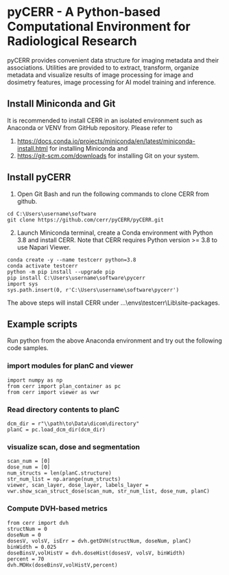 # pyCERR - A Python-based Computational Environment for Radiological Research

pyCERR provides convenient data structure for imaging metadata and their associations. Utilities are provided to to extract, transform, organize metadata and visualize results of image processing for image and dosimetry features, image processing for AI model training and inference.

## Install Miniconda and Git
It is recommended to install CERR in an isolated environment such as Anaconda or VENV from GitHub repository. Please refer to 
1. https://docs.conda.io/projects/miniconda/en/latest/miniconda-install.html for installing Miniconda and 
2. https://git-scm.com/downloads for installing Git on your system.

## Install pyCERR

1. Open Git Bash and run the following commands to clone CERR from github.
````    
cd C:\Users\username\software
git clone https://github.com/cerr/pyCERR/pyCERR.git
````    
2. Launch Miniconda terminal, create a Conda environment with Python 3.8 and install CERR. Note that CERR requires Python version >= 3.8 to use Napari Viewer.
````
conda create -y --name testcerr python=3.8
conda activate testcerr
python -m pip install --upgrade pip
pip install C:\Users\username\software\pycerr
import sys
sys.path.insert(0, r'C:\Users\username\software\pycerr')
````    
The above steps will install CERR under ...\envs\testcerr\Lib\site-packages. 

## Example scripts

Run python from the above Anaconda environment and try out the following code samples.

### import modules for planC and viewer
    import numpy as np
    from cerr import plan_container as pc
    from cerr import viewer as vwr

### Read directory contents to planC
    dcm_dir = r"\\path\to\Data\dicom\directory"
    planC = pc.load_dcm_dir(dcm_dir)


### visualize scan, dose and segmentation    
    scan_num = [0]
    dose_num = [0]
    num_structs = len(planC.structure)
    str_num_list = np.arange(num_structs)
    viewer, scan_layer, dose_layer, labels_layer = vwr.show_scan_struct_dose(scan_num, str_num_list, dose_num, planC)


### Compute DVH-based metrics
    from cerr import dvh
    structNum = 0
    doseNum = 0
    dosesV, volsV, isErr = dvh.getDVH(structNum, doseNum, planC)
    binWidth = 0.025
    doseBinsV,volHistV = dvh.doseHist(dosesV, volsV, binWidth)
    percent = 70
    dvh.MOHx(doseBinsV,volHistV,percent)
